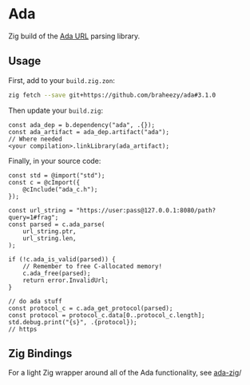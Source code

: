 # Ada

Zig build of the [Ada URL](https://github.com/ada-url/ada) parsing library.

## Usage

First, add to your `build.zig.zon`:

```bash
zig fetch --save git+https://github.com/braheezy/ada#3.1.0
```

Then update your `build.zig`:

```zig
const ada_dep = b.dependency("ada", .{});
const ada_artifact = ada_dep.artifact("ada");
// Where needed
<your compilation>.linkLibrary(ada_artifact);
```

Finally, in your source code:

```zig
const std = @import("std");
const c = @cImport({
    @cInclude("ada_c.h");
});

const url_string = "https://user:pass@127.0.0.1:8080/path?query=1#frag";
const parsed = c.ada_parse(
    url_string.ptr,
    url_string.len,
);

if (!c.ada_is_valid(parsed)) {
    // Remember to free C-allocated memory!
    c.ada_free(parsed);
    return error.InvalidUrl;
}

// do ada stuff
const protocol_c = c.ada_get_protocol(parsed);
const protocol = protocol_c.data[0..protocol_c.length];
std.debug.print("{s}", .{protocol});
// https
```

## Zig Bindings

For a light Zig wrapper around all of the Ada functionality, see [ada-zig](https://github.conm/braheezy/ada-zig)/
